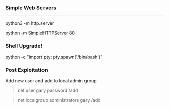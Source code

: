 
### Simple Web Servers
___

python3 -m http.server

python -m SimpleHTTPServer 80


### Shell Upgrade!

python -c "import pty; pty.spawn('/bin/bash')"


### Post Exploitation

Add new user and add to local admin group

> net user gary password /add

> net localgroup administrators gary /add
